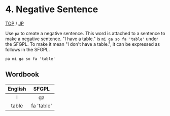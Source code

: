 # 4. Negative Sentence

[TOP](../../readme.md)
/
[JP](../jp/negativeSentence.md)

Use ```pa``` to create a negative sentence.
This word is attached to a sentence to make a negative sentence.
"I have a table." is ```mi ga so fa 'table'``` under the SFGPL.
To make it mean "I don't have a table.", it can be expressed as follows in the SFGPL.

```SFGPL
pa mi ga so fa 'table'
```

## Wordbook

|English|SFGPL|
|:-:|:-:|
|I|ga|
|table|fa 'table'|
